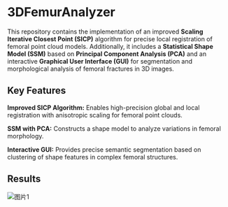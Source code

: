 # 3DFemurAnalyzer
This repository contains the implementation of an improved **Scaling Iterative Closest Point (SICP)** algorithm for precise local registration of femoral point cloud models. Additionally, it includes a **Statistical Shape Model (SSM)** based on **Principal Component Analysis (PCA)** and an interactive **Graphical User Interface (GUI)** for segmentation and morphological analysis of femoral fractures in 3D images.
## Key Features
**Improved SICP Algorithm:** Enables high-precision global and local registration with anisotropic scaling for femoral point clouds.

**SSM with PCA:** Constructs a shape model to analyze variations in femoral morphology.

**Interactive GUI:** Provides precise semantic segmentation based on clustering of shape features in complex femoral structures.
## Results
![图片1](https://github.com/user-attachments/assets/a313139d-26f3-4d35-bfee-d764921c4938)

